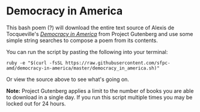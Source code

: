 Democracy in America
====================

This bash poem (?) will download the entire text source of Alexis de Tocqueville's [_Democracy in America_](https://en.wikipedia.org/wiki/Democracy_in_America) from Project Gutenberg and use some simple string searches to compose a poem from its contents.

You can run the script by pasting the following into your terminal:

    ruby -e "$(curl -fsSL https://raw.githubusercontent.com/sfpc-amd/democracy-in-america/master/democracy_in_america.sh)"

Or view the source above to see what's going on.

**Note:** Project Gutenberg applies a limit to the number of books you are able to download in a single day. If you run this script multiple times you may be locked out for 24 hours.
